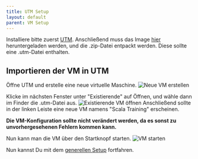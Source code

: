 ```yaml
---
title: UTM Setup
layout: default
parent: VM Setup
---
```


Installiere bitte zuerst [UTM](https://mac.getutm.app/).
Anschließend muss das Image [hier](https://1drv.ms/u/c/c893962bc99f99b7/EZI6-LJahrpEvyrKJdMmuHUBWpcB9FRLgzCAw0Oro9iYvQ?e=5yMrD7) heruntergeladen werden, und die .zip-Datei entpackt werden. Diese sollte eine .utm-Datei enthalten.

## Importieren der VM in UTM
Öffne UTM und erstelle eine neue virtuelle Maschine.
![Neue VM erstellen]({{site.baseurl}}/assets/utm-create-new-vm.png)

Klicke im nächsten Fenster unter "Existierende" auf Öffnen, und wähle dann im Finder die .utm-Datei aus.
![Existierende VM öffnen]({{site.baseurl}}/assets/utm-open-existing-vm.png)
Anschließend sollte in der linken Leiste eine neue VM namens "Scala Training" erscheinen.

**Die VM-Konfiguration sollte nicht verändert werden, da es sonst zu unvorhergesehenen Fehlern kommen kann.**

Nun kann man die VM über den Startknopf starten.
![VM starten]({{site.baseurl}}/assets/utm-start-vm.png)

Nun kannst Du mit dem [generellen Setup]({{site.baseurl}}/docs/setup.html) fortfahren.
